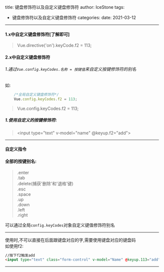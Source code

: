 title: 键盘修饰符以及自定义键盘修饰符
author: IceStone 
tags: 
  - 键盘修饰符以及自定义键盘修饰符
categories: 
date: 2021-03-12
---
#### 1.x中自定义键盘修饰符[了解即可]

> Vue.directive('on').keyCode.f2 = 113;

#### 2.x中自定义键盘修饰符

###### 1.通过`Vue.config.keyCodes.名称 = 按键值`来自定义按键修饰符的别名  
如:  
```javascript
    /*全局自定义键盘修饰符*/
    Vue.config.keyCodes.f2 = 113;
```

> Vue.config.keyCodes.f2 = 113;

##### 1.使用自定义的按键修饰符:

> <input type="text" v-model="name" @keyup.f2="add">

---

#### 自定义指令

#### 全部的按键别名:

> .enter  
> .tab  
> .delete(捕获'删除'和'退格'键)  
> .esc  
> .space  
> .up  
> .down  
> .left  
> .right

可以通过全局`config.keyCodes`对象自定义键值修饰符别名


---

使用时,不可以直接在后面跟键盘对应的字,需要使用键盘对应的键盘码  
如使用f2:  
```html
//按下f2触发add
<input type="text" class="form-control" v-model="Name" @keyup.113="add">
```  
---



